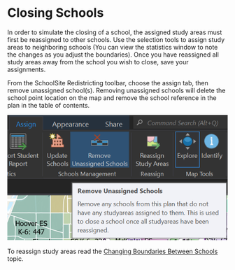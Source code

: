 #  Closing Schools

In order to simulate the closing of a school, the assigned study areas must first be reassigned to other schools.  Use the selection tools to assign study areas to neighboring schools (You can view the statistics window to note the changes as you adjust the boundaries).  Once you have reassigned all study areas away from the school you wish to close, save your assignments.

 From the SchoolSite Redistricting toolbar, choose the assign tab, then remove unassigned school(s). Removing unassigned schools will delete the school point location on the map and remove the school reference in the plan in the table of contents.  
 
 ![closingSchools](modifyImages/closingSchools.png)

 
To reassign study areas read the [Changing Boundaries Between Schools](changeBoundaires.md) topic.


